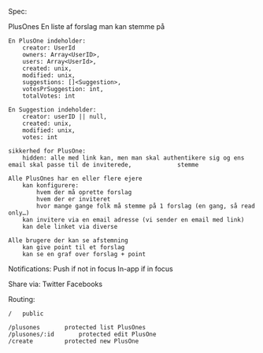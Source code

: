 Spec:

PlusOnes
	En liste af forslag man kan stemme på

	En PlusOne indeholder:
		creator: UserId
		owners: Array<UserID>,
		users: Array<UserId>,
		created: unix,
		modified: unix,
		suggestions: []<Suggestion>,
		votesPrSuggestion: int,
		totalVotes: int

	En Suggestion indeholder:
		creator: userID || null,
		created: unix,
		modified: unix,
		votes: int
	
	sikkerhed for PlusOne:
		hidden: alle med link kan, men man skal authentikere sig og ens email skal passe til de inviterede, 			stemme

	Alle PlusOnes har en eller flere ejere
		kan konfigurere:
			hvem der må oprette forslag
			hvem der er inviteret
			hvor mange gange folk må stemme på 1 forslag (en gang, så read only…)
		kan invitere via en email adresse (vi sender en email med link)
		kan dele linket via diverse

	Alle brugere der kan se afstemning
		kan give point til et forslag
		kan se en graf over forslag + point
	
Notifications:
	Push if not in focus
	In-app if in focus

Share via:
	Twitter
	Facebooks

Routing:

	/	public	

	/plusones		protected list PlusOnes
	/plusones/:id		protected edit PlusOne
	/create			protected new PlusOne
